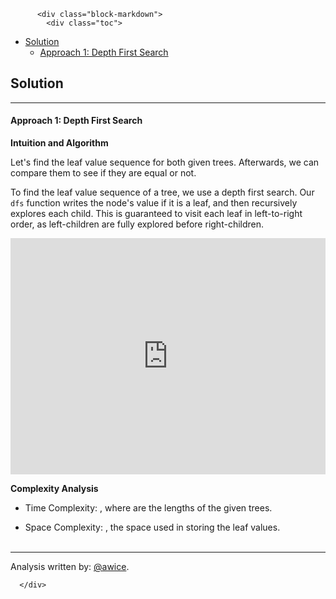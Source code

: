 <div class="article-body">
        
          <div class="block-markdown">
            <div class="toc">
<ul>
<li><a href="#solution">Solution</a><ul>
<li><a href="#approach-1-depth-first-search">Approach 1: Depth First Search</a></li>
</ul>
</li>
</ul>
</div>
<h2 id="solution">Solution</h2>
<hr>
<h4 id="approach-1-depth-first-search">Approach 1: Depth First Search</h4>
<p><strong>Intuition and Algorithm</strong></p>
<p>Let's find the leaf value sequence for both given trees.  Afterwards, we can compare them to see if they are equal or not.</p>
<p>To find the leaf value sequence of a tree, we use a depth first search.  Our <code>dfs</code> function writes the node's value if it is a leaf, and then recursively explores each child.  This is guaranteed to visit each leaf in left-to-right order, as left-children are fully explored before right-children.</p>
<iframe src="https://leetcode.com/playground/2esZiYkH/shared" frameborder="0" width="100%" height="378" name="2esZiYkH"></iframe>

<p><strong>Complexity Analysis</strong></p>
<ul>
<li>
<p>Time Complexity:  <script type="math/tex; mode=display">O(T_1 + T_2)</script>, where <script type="math/tex; mode=display">T_1, T_2</script> are the lengths of the given trees.</p>
</li>
<li>
<p>Space Complexity:  <script type="math/tex; mode=display">O(T_1 + T_2)</script>, the space used in storing the leaf values.
<br>
<br></p>
</li>
</ul>
<hr>
<p>Analysis written by: <a href="https://leetcode.com/awice">@awice</a>.</p>
          </div>
        
      </div>